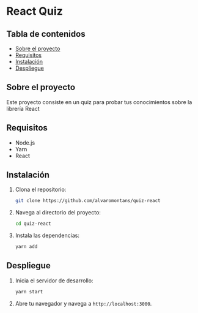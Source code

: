 # React Quiz

## Tabla de contenidos

- [Sobre el proyecto](#sobre-el-proyecto)
- [Requisitos](#requisitos)
- [Instalación](#instalación)
- [Despliegue](#despliegue)

## Sobre el proyecto

Este proyecto consiste en un quiz para probar tus conocimientos sobre la librería React

## Requisitos

- Node.js
- Yarn
- React

## Instalación

1. Clona el repositorio:

   ```bash
   git clone https://github.com/alvaromontans/quiz-react
   ```

2. Navega al directorio del proyecto:

   ```bash
   cd quiz-react
   ```

3. Instala las dependencias:

   ```bash
   yarn add
   ```

## Despliegue

1. Inicia el servidor de desarrollo:

   ```bash
   yarn start
   ```

2. Abre tu navegador y navega a `http://localhost:3000`.
